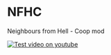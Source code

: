 # NFHC
Neighbours from Hell - Coop mod

[![Test video on youtube](https://img.youtube.com/vi/eV2jI3lcOOw/maxresdefault.jpg)](https://youtu.be/eV2jI3lcOOw)
